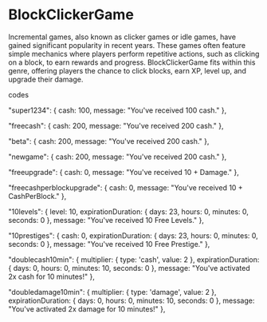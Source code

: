 # BlockClickerGame
Incremental games, also known as clicker games or idle games, have gained significant popularity in recent years. These games often feature simple mechanics where players perform repetitive actions, such as clicking on a block, to earn rewards and progress. BlockClickerGame fits within this genre, offering players the chance to click blocks, earn XP, level up, and upgrade their damage.

codes

"super1234": { cash: 100, message: "You've received 100 cash." },

"freecash": { cash: 200, message: "You've received 200 cash." },

"beta": { cash: 200, message: "You've received 200 cash." },

"newgame": { cash: 200, message: "You've received 200 cash." },

"freeupgrade": { cash: 0, message: "You've received 10 + Damage." },

"freecashperblockupgrade": { cash: 0, message: "You've received 10 + CashPerBlock." },   

"10levels": { level: 10, expirationDuration: { days: 23, hours: 0, minutes: 0, seconds: 0 }, message: "You've received 10 Free Levels." },

"10prestiges": { cash: 0, expirationDuration: { days: 23, hours: 0, minutes: 0, seconds: 0 }, message: "You've received 10 Free Prestige." },

"doublecash10min": { multiplier: { type: 'cash', value: 2 }, expirationDuration: { days: 0, hours: 0, minutes: 10, seconds: 0 }, message: "You've activated 2x cash for 10 minutes!" },

"doubledamage10min": { multiplier: { type: 'damage', value: 2 }, expirationDuration: { days: 0, hours: 0, minutes: 10, seconds: 0 }, message: "You've activated 2x damage for 10 minutes!" },


